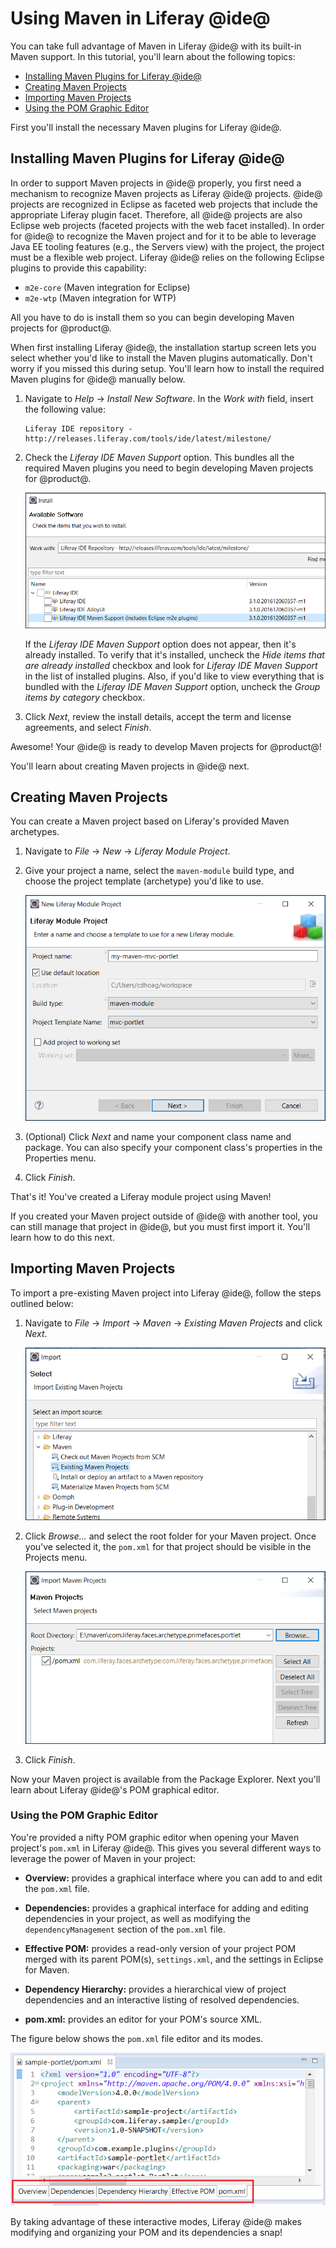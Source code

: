 # Using Maven in Liferay @ide@ [](id=using-maven-in-liferay-ide)

You can take full advantage of Maven in Liferay @ide@ with its built-in Maven
support. In this tutorial, you'll learn about the following topics:

- [Installing Maven Plugins for Liferay @ide@](#installing-maven-plugins-for-liferay-ide)
- [Creating Maven Projects](#creating-maven-projects)
- [Importing Maven Projects](#importing-maven-projects)
- [Using the POM Graphic Editor](#using-the-pom-graphic-editor)

First you'll install the necessary Maven plugins for Liferay @ide@.

## Installing Maven Plugins for Liferay @ide@ [](id=installing-maven-plugins-for-liferay-ide)

In order to support Maven projects in @ide@ properly, you first need a mechanism
to recognize Maven projects as Liferay @ide@ projects. @ide@ projects are
recognized in Eclipse as faceted web projects that include the appropriate
Liferay plugin facet. Therefore, all @ide@ projects are also Eclipse web
projects (faceted projects with the web facet installed). In order for @ide@
to recognize the Maven project and for it to be able to leverage Java EE tooling
features (e.g., the Servers view) with the project, the project must be a
flexible web project. Liferay @ide@ relies on the following Eclipse plugins to
provide this capability:

- `m2e-core` (Maven integration for Eclipse)
- `m2e-wtp` (Maven integration for WTP)

All you have to do is install them so you can begin developing Maven projects
for @product@.

When first installing Liferay @ide@, the installation startup screen lets you
select whether you'd like to install the Maven plugins automatically. Don't
worry if you missed this during setup. You'll learn how to install the required
Maven plugins for @ide@ manually below.

1.  Navigate to *Help* &rarr; *Install New Software*. In the *Work with* field,
    insert the following value:

        Liferay IDE repository - http://releases.liferay.com/tools/ide/latest/milestone/

2.  Check the *Liferay IDE Maven Support* option. This bundles all the required
    Maven plugins you need to begin developing Maven projects for @product@.

    ![Figure 1: You can install all the necessary Maven plugins for @ide@ by installing the *Liferay IDE Maven Support* option.](../../../images/maven-install-ide-plugins.png)

    If the *Liferay IDE Maven Support* option does not appear, then it's already
    installed. To verify that it's installed, uncheck the *Hide items that are
    already installed* checkbox and look for *Liferay IDE Maven Support* in the
    list of installed plugins. Also, if you'd like to view everything that is
    bundled with the *Liferay IDE Maven Support* option, uncheck the *Group
    items by category* checkbox.

3.  Click *Next*, review the install details, accept the term and license
    agreements, and select *Finish*.

<!--
Both Maven and Eclipse have their own standard build project lifecycles that are
independent from each other. For both to work together and run seamlessly within
Liferay IDE, a lifecycle mapping is required to link both lifecycles into one
combined lifecycle. Normally, this would have to be done manually by the user.
Fortunately, the m2e-liferay plugin combines the lifecycle metadata mapping and
Eclipse build lifecycles, to provide a seamless user experience. The lifecycle
mappings for your project can be viewed by right-clicking your project and
selecting Properties &rarr; Maven &rarr; Lifecycle Mapping.
-->

<!-- Find out if Maven Lifecycle Mapping still works properly in IDE. -Cody -->

Awesome! Your @ide@ is ready to develop Maven projects for @product@!

You'll learn about creating Maven projects in @ide@ next.

## Creating Maven Projects [](id=creating-maven-projects)

You can create a Maven project based on Liferay's provided Maven archetypes.

1.  Navigate to *File* &rarr; *New* &rarr; *Liferay Module Project*.

2.  Give your project a name, select the `maven-module` build type, and choose
    the project template (archetype) you'd like to use.

    ![Figure 2: The New Liferay Module Project wizard lets you generate a Maven module project.](../../../images/create-maven-ide-project.png)

3.  (Optional) Click *Next* and name your component class name and package. You
    can also specify your component class's properties in the Properties menu.

4.  Click *Finish*.

That's it! You've created a Liferay module project using Maven!

If you created your Maven project outside of @ide@ with another tool, you can
still manage that project in @ide@, but you must first import it. You'll learn
how to do this next.

## Importing Maven Projects [](id=importing-maven-projects)

To import a pre-existing Maven project into Liferay @ide@, follow the steps
outlined below:

1.  Navigate to *File* &rarr; *Import* &rarr; *Maven* &rarr; *Existing Maven
    Projects* and click *Next*.

    ![Figure 3: @ide@ offers the Maven folder in the Import wizard.](../../../images/import-maven-project.png)

2.  Click *Browse...* and select the root folder for your Maven project. Once
    you've selected it, the `pom.xml` for that project should be visible in the
    Projects menu.

    ![Figure 4: Use the Import Maven Projects wizard to import your pre-existing project.](../../../images/select-maven-import.png)

3.  Click *Finish*.

Now your Maven project is available from the Package Explorer. Next you'll learn
about Liferay @ide@'s POM graphical editor.

### Using the POM Graphic Editor [](id=using-the-pom-graphic-editor)

You're provided a nifty POM graphic editor when opening your Maven project's
`pom.xml` in Liferay @ide@. This gives you several different ways to leverage
the power of Maven in your project:

- **Overview:** provides a graphical interface where you can add to and edit the
  `pom.xml` file.

- **Dependencies:** provides a graphical interface for adding and editing
  dependencies in your project, as well as modifying the `dependencyManagement`
  section of the `pom.xml` file.

- **Effective POM:** provides a read-only version of your project POM merged
  with its parent POM(s), `settings.xml`, and the settings in Eclipse for Maven.

- **Dependency Hierarchy:** provides a hierarchical view of project dependencies
  and an interactive listing of resolved dependencies.

- **pom.xml:** provides an editor for your POM's source XML.

The figure below shows the `pom.xml` file editor and its modes.

![Figure 5: Liferay @ide@ provides five interactive modes to help you edit and organize your POM..](../../../images/pom-editor-features.png)

By taking advantage of these interactive modes, Liferay @ide@ makes modifying
and organizing your POM and its dependencies a snap! 
